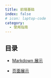 ```yaml
---
title: 前端基础
index: false
# icon: laptop-code
category:
  - 使用指南
---
```


## 目录

- [Markdown 展示](vite.md)

- [页面展示](webpack.md)
